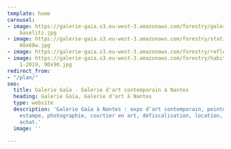 ```yaml
---
template: home
carousel:
- image: https://galerie-gaia.s3.eu-west-3.amazonaws.com/forestry/galerie-gaia-georg
    baselitz.jpg
- image: https://galerie-gaia.s3.eu-west-3.amazonaws.com/forestry/station 12-2016
    60x60w.jpg
- image: https://galerie-gaia.s3.eu-west-3.amazonaws.com/forestry/reflets 2-2021,90x90a.jpg
- image: https://galerie-gaia.s3.eu-west-3.amazonaws.com/forestry/habitants sur route
    1-2019, 90x90.jpg
redirect_from:
- "/plan/"
seo:
  title: Galerie Gaïa - Galerie d'art contemporain à Nantes
  heading: Galerie Gaïa, Galerie d'art à Nantes
  type: website
  description: 'Galerie Gaïa à Nantes : expo d’art contemporain, peinture, sculpture,
    estampe, photographie, courtier en art, défiscalisation, location, prêt avant
    achat.'
  image: ''

---
```

